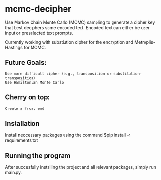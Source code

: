# mcmc-decipher
Use Markov Chain Monte Carlo (MCMC) sampling to generate a cipher key that best deciphers some encoded text. Encoded text can either be user input or preselected text prompts.

Currently working with substiution cipher for the encryption and Metroplis-Hastings for MCMC. 

## Future Goals:
    Use more difficult cipher (e.g., transposition or substitution-transposition)
    Use Hamiltonian Monte Carlo

## Cherry on top:
    Create a front end
    
## Installation
Install neccessary packages using the command $pip install -r requirements.txt

## Running the program
After succesfully installing the project and all relevant packages, simply run main.py.
